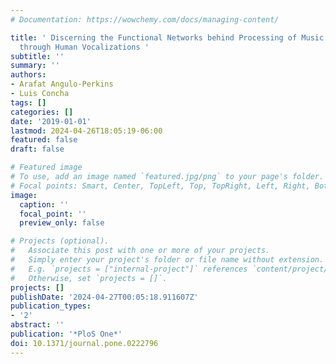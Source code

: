 ```yaml
---
# Documentation: https://wowchemy.com/docs/managing-content/

title: ' Discerning the Functional Networks behind Processing of Music and Speech
  through Human Vocalizations '
subtitle: ''
summary: ''
authors:
- Arafat Angulo-Perkins
- Luis Concha
tags: []
categories: []
date: '2019-01-01'
lastmod: 2024-04-26T18:05:19-06:00
featured: false
draft: false

# Featured image
# To use, add an image named `featured.jpg/png` to your page's folder.
# Focal points: Smart, Center, TopLeft, Top, TopRight, Left, Right, BottomLeft, Bottom, BottomRight.
image:
  caption: ''
  focal_point: ''
  preview_only: false

# Projects (optional).
#   Associate this post with one or more of your projects.
#   Simply enter your project's folder or file name without extension.
#   E.g. `projects = ["internal-project"]` references `content/project/deep-learning/index.md`.
#   Otherwise, set `projects = []`.
projects: []
publishDate: '2024-04-27T00:05:18.911607Z'
publication_types:
- '2'
abstract: ''
publication: '*PloS One*'
doi: 10.1371/journal.pone.0222796
---
```

